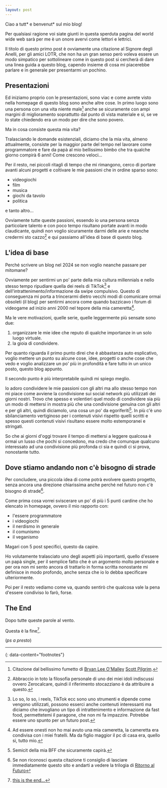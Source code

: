 ```yaml
---
layout: post
---
```


Ciao a tutt* e benvenut* sul mio blog! 

Per qualsiasi ragione voi siate giunti in questa sperduta pagina del world wide web sarà per me è un onore avervi come lettori e lettrici.

Il titolo di questo primo post è ovviamente una citazione al Signore degli Anelli, per gli amici LOTR, che non ha un gran senso però voleva essere un modo simpatico per sottolineare come in questo post si cercherà di dare una linea guida a questo blog, capendo insieme di cosa mi piacerebbe parlare e in generale per presentarmi un pochino.

## Presentazioni 

Ed iniziamo proprio con le presentazioni, sono viac e come avrete visto nella homepage di questo blog sono anche altre cose.
In primo luogo sono una persona con una vita niente male[^1] anche se sicuramente con ampi margini di miglioramento soprattutto dal punto di vista materiale e si, se ve lo state chiedendo era un modo per dire che sono povero.

Ma in cosa consiste questa mia vita? 

Tralasciando le domande esistenziali, diciamo che la mia vita, almeno attualmente, consiste per la maggior parte del tempo nel lavorare come programmatore e fare da papà al mio bellissimo bimbo che tra qualche giorno compirà 6 anni! Come crescono veloci...

Per il resto, nei piccoli ritagli di tempo che mi rimangono, cerco di portare avanti alcuni progetti e coltivare le mie passioni che in ordine sparso sono:

- videogiochi 
- film
- musica
- giochi da tavolo
- politica

e tanto altro...

Ovviamente tutte queste passioni, essendo io una persona senza particolare talento e con poco tempo risultano portate avanti in modo claudicante, quindi non voglio sicuramente darmi delle arie e neanche credermi sto cazzo[^2] e qui passiamo all'idea di base di questo blog.

## L'idea di base

Perché scrivere un blog nel 2024 se non voglio neanche passare per mitomane?

Ovviamente per sentirmi un po' parte della mia cultura millennials e nello stesso tempo ripudiare quella dei reels di TikTok[^3] e dell'intrattenimento/informazione da swipe compulsivo. 
Questo di conseguenza mi porta a trincerarmi dietro vecchi modi di comunicare ormai obsoleti (il blog) per sentirmi ancora come quando bazzicavo i forum di videogame ad inizio anni 2000 nel tepore della mia cameretta[^4].

Ma le vere motivazioni, quelle serie, quelle leggermente più sensate sono due:

1. organizzare le mie idee che reputo di qualche importanze in un solo luogo virtuale.
2. la gioia di condividere.

Per quanto riguarda il primo punto direi che è abbastanza auto esplicativo, voglio mettere un punto su alcune cose, idee, progetti o anche cose che vedo e voglio analizzare un po' più in profondità e fare tutto in un unico posto, questo blog appunto.

Il secondo punto è più interpretabile quindi mi spiego meglio.

Io adoro condividere le mie passioni con gli altri ma allo stesso tempo non mi piace come avviene la condivisione sui social network più utilizzati dei giorni nostri.
Trovo che spesso e volentieri quel modo di condividere sia più un modo di mettersi in mostra più che una condivisione genuina con gli altri e per gli altri, quindi diciamolo, una cosa un po' da egoriferiti[^5].
In più c'è uno sbilanciamento vertiginoso per i contenuti visivi rispetto quelli scritti e spesso questi contenuti visivi risultano essere molto estemporanei e stringati.

So che ai giorni d'oggi trovare il tempo di mettersi a leggere qualcosa è ormai un lusso che pochi si concedono, ma credo che comunque qualcuno interessato ad una condivisione più profonda ci sia e quindi ci si prova, nonostante tutto.

## Dove stiamo andando non c'è bisogno di strade

Per concludere, una piccola idea di come potrà evolvere questo progetto, senza ancora una direzione chiarissima anche perché nel futuro non c'è bisogno di strade[^6].

Come prima cosa vorrei sviscerare un po' di più i 5 punti cardine che ho elencato in homepage, ovvero il mio rapporto con:

- l'essere programmatore
- i videogiochi
- il nerdismo in generale
- il comunismo 
- il veganismo

Magari con 5 post specifici, questo da capire.

Ho volutamente tralasciato uno degli aspetti più importanti, quello d'essere un papà single, per il semplice fatto che è un argomento molto personale e per ora non mi sento ancora di trattarlo in forma scritta nonostante mi definisce in modo profondo, anche senza che io lo debba specificare ulteriormente.

Poi per il resto vediamo come va, quando sentirò che qualcosa vale la pena d'essere condiviso lo farò, forse.

## The End 

Dopo tutte queste parole al vento.

Questa è la fine[^7].


(*ps a presto*)


---
{: data-content="footnotes"}

[^1]: Citazione dal bellissimo fumetto di [Bryan Lee O'Malley](https://it.wikipedia.org/wiki/Bryan_Lee_O%27Malley) [Scott Pilgrim](https://it.wikipedia.org/wiki/Episodi_di_Scott_Pilgrim_-_La_serie#Scott_Pilgrim._Una_vita_niente_male).
[^2]: Abbraccio in toto la filosofia personale di uno dei miei idoli indiscussi ovvero Zerocalcare, quindi il riferimento stocazziano è da attribuire a questo.
[^3]: Lo so, lo so, i reels, TikTok ecc sono uno strumenti e dipende come vengono utilizzati, possono esserci anche contenuti interessanti ma diciamo che invogliano un tipo di intrattenimento e informazione da fast food, permettetemi il paragone, che non mi fa impazzire. Potrebbe essere uno spunto per un futuro post.
[^4]: Ad essere onesti non ho mai avuto una mia cameretta, la cameretta era condivisa con i miei fratelli. Ma da figlio maggior il pc di casa era, quello si, tutto mio.
[^5]: Semicit della mia BFF che sicuramente capirà.
[^6]: Se non riconosci questa citazione ti consiglio di lasciare immediatamente questo sito e andarti a vedere la trilogia di [Ritorno al Futuro](https://it.wikipedia.org/wiki/Ritorno_al_futuro_(trilogia))
[^7]: [this is the end...](https://www.youtube.com/watch?v=BXqPNlng6uI)
